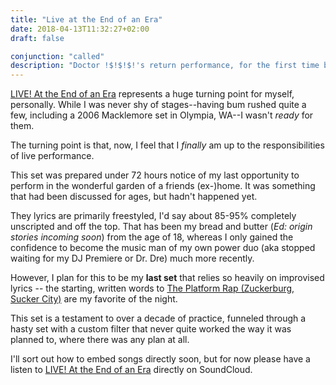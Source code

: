 ```yaml
---
title: "Live at the End of an Era"
date: 2018-04-13T11:32:27+02:00
draft: false

conjunction: "called"
description: "Doctor !$!$!$!'s return performance, for the first time backed live entirely by his own productions. There were many eras that ended this night, and Bot/Notbot not performing live was one of them."
---
```


[LIVE! At the End of an Era](https://soundcloud.com/botnotbot/live-at-the-end-of-an-era) represents a huge turning point for myself, personally. While I was never shy of stages--having bum rushed quite a few, including a 2006 Macklemore set in Olympia, WA--I wasn't _ready_ for them.

The turning point is that, now, I feel that I _finally_ am up to the responsibilities of live performance.

This set was prepared under 72 hours notice of my last opportunity to perform in the wonderful garden of a friends (ex-)home. It was something that had been discussed for ages, but hadn't happened yet.

They lyrics are primarily freestyled, I'd say about 85-95% completely unscripted and off the top. That has been my bread and butter (_Ed: origin stories incoming soon_) from the age of 18, whereas I only gained the confidence to become the music man of my own power duo (aka stopped waiting for my DJ Premiere or Dr. Dre) much more recently.

However, I plan for this to be my **last set** that relies so heavily on improvised lyrics -- the starting, written words to [The Platform Rap (Zuckerburg, Sucker City)](https://soundcloud.com/botnotbot/live-at-the-end-of-an-era#t=27:20) are my favorite of the night.

This set is a testament to over a decade of practice, funneled through a hasty set with a custom filter that never quite worked the way it was planned to, where there was any plan at all.

I'll sort out how to embed songs directly soon, but for now please have a listen to [LIVE! At the End of an Era](https://soundcloud.com/botnotbot/live-at-the-end-of-an-era) directly on SoundCloud.
